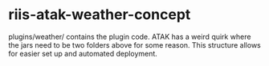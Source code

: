 # riis-atak-weather-concept

plugins/weather/ contains the plugin code.  ATAK has a weird quirk where the jars need to be two folders above for some reason.  This structure allows for easier set up and automated deployment.
